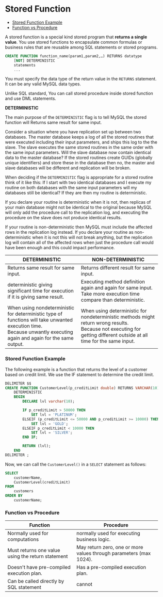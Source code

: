 # Stored Function

* [Stored Function Example](#stored-function-example)
* [Function vs Procedure](#function-vs-procedure)

A stored function is a special kind stored program that **returns a single value**. You use stored functions to encapsulate common formulas or business rules that are reusable among SQL statements or stored programs.
```sql
CREATE FUNCTION function_name(param1,param2,…) RETURNS datatype
    [NOT] DETERMINISTIC
    statements
    ...
```
You must specify the data type of the return value in the `RETURNS` statement. It can be any valid MySQL data types.

Unlike SQL standard, You can call stored procedure inside stored function and use DML statements.

**DETERMINISTIC**

The main purpose of the `DETERMINISTIC` flag is to tell MySQL the stored function will Returns same result for same input.

Consider a situation where you have replication set up between two databases. The master database keeps a log of all the stored routines that were executed including their input parameters, and ships this log to the the slave. The slave executes the same stored routines in the same order with the same input parameters. Will the slave database now contain identical data to the master database? If the stored routines create GUIDs (globally unique identifiers) and store these in the database then no, the master and slave databases will be different and replication will be broken.

When deciding if the `DETERMINISTIC` flag is appropriate for a stored routine think of it like this: If I start with two identical databases and I execute my routine on both databases with the same input parameters will my databases still be identical? If they are then my routine is deterministic.

If you declare your routine is deterministic when it is not, then replicas of your main database might not be identical to the original because MySQL will only add the procedure call to the replication log, and executing the procedure on the slave does not produce identical results.

If your routine is non-deterministic then MySQL must include the affected rows in the replication log instead. If you declare your routine as non-deterministic when it is not this will not break anything, but the replication log will contain all of the affected rows when just the procedure call would have been enough and this could impact performance.

DETERMINISTIC | NON-DETERMINISTIC
---|---|
Returns same result for same input. | Returns different result for same input.
deterministic giving significant time for execution if it is giving same result. | Executing method definition again and again for same input. Take more execution time compare than deterministic.
When using nondeterministic for deterministic type of functions will take unwanted execution time. <br> Because unwantly executing again and again for the same output. | When using deterministic for nondeterministic methods might return wrong results. <br> Because not executing for getting different outside at all time for the same input.

### Stored Function Example
The following example is a function that returns the level of a customer based on credit limit. We use the IF statement to determine the credit limit.
```sql
DELIMITER $$
CREATE FUNCTION CustomerLevel(p_creditLimit double) RETURNS VARCHAR(10)
    DETERMINISTIC
    BEGIN
        DECLARE lvl varchar(10);

        IF p_creditLimit > 50000 THEN
            SET lvl = 'PLATINUM';
        ELSEIF (p_creditLimit <= 50000 AND p_creditLimit >= 10000) THEN
            SET lvl = 'GOLD';
        ELSEIF p_creditLimit < 10000 THEN
            SET lvl = 'SILVER';
        END IF;

        RETURN (lvl);
    END
DELIMITER ;
```
Now, we can call the `CustomerLevel()` in a `SELECT` statement as follows:
```sql
SELECT
    customerName,
    CustomerLevel(creditLimit)
FROM
    customers
ORDER BY
    customerName;
```

### Function vs Procedure
Function | Procedure
---|---|
Normally used for computations | normally used for executing business logic.
Must returns one value using the return statement | May return zero, one or more values through parameters (max 1024).
Doesn't have pre-compiled execution plan. | Has a pre-compiled execution plan.
Can be called directly by SQL statement | cannot
